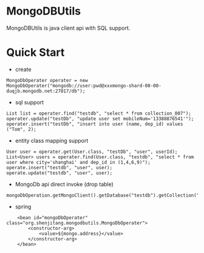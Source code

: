 # MongoDBUtils
MongoDBUtils is java client api with SQL support.
# Quick Start
- create
```
MongoDbOperater operater = new MongoDbOperater("mongodb://user:pwd@xxxmongo-shard-00-00-duqjb.mongodb.net:27017/db");

```

- sql support
```
List list = operater.find("testdb", "select * from collection_007");
operater.update("testDb", "update user set mobileNum='13388876541'");
operater.insert("testDb", "insert into user (name, dep_id) values ("Tom", 2);

```

- entity class mapping support
```
User user = operater.get(User.class, "testDb", "user", userId);
List<User> users = operater.find(User.class, "testdb", "select * from user where city='shanghai' and dep_id in (1,4,6,9)");
operate.insert("testdb", "user", user);
operate.update("testdb", "user", user);
```

- MongoDb api direct invoke (drop table)
```
mongoDbOperation.getMongoClient().getDatabase("testdb").getCollection("collection_007").drop();
```

- spring 
```
    <bean id="mongoDbOperater" class="org.shenjitang.mongodbutils.MongoDbOperater">
        <constructor-arg>
            <value>${mongo.address}</value>
        </constructor-arg>
    </bean>
```